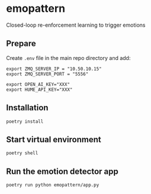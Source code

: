 # emopattern

Closed-loop re-enforcement learning to trigger emotions

## Prepare

Create `.env` file in the main repo directory and add:

```
export ZMQ_SERVER_IP = "10.50.10.15"
export ZMQ_SERVER_PORT = "5556"

export OPEN_AI_KEY="XXX"
export HUME_API_KEY="XXX"
```

## Installation

`poetry install`

## Start virtual environment

`poetry shell`

## Run the emotion detector app

`poetry run python emopattern/app.py`
